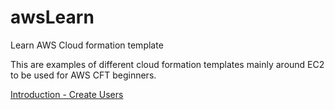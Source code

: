 # awsLearn
Learn AWS Cloud formation template

This are examples of different cloud formation templates mainly around EC2 to be used for AWS CFT beginners. 

[Introduction - Create Users](https://github.com/pawansharma15/awsLearn/blob/master/create-users)
